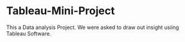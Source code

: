 # Tableau-Mini-Project
This a Data analysis Project. We were asked to draw out insight usiing Tableau Software.
